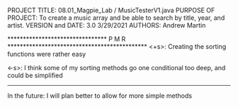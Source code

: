 PROJECT TITLE: 08.01_Magpie_Lab / MusicTesterV1.java
PURPOSE OF PROJECT: To create a music array and be able to search by title, year, 
                        and artist.
VERSION and DATE: 3.0 3/29/2021
AUTHORS: Andrew Martin

******************************** P M R *********************************************
<+s>: Creating the sorting functions were rather easy
      
<-s>: I think some of my sorting methods go one conditional too deep, and could be
        simplified
************************************************************************************
In the future: I will plan better to allow for more simple methods